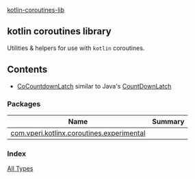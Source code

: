 [kotlin-coroutines-lib](./index.md)

## kotlin coroutines library

Utilities &amp; helpers for use with `kotlin` coroutines.

## Contents

* [CoCountdownLatch](./com.vperi.kotlinx.coroutines.experimental/-co-countdown-latch/index.md) similar to Java's  [CountDownLatch](https://docs.oracle.com/javase/7/docs/api/java/util/concurrent/CountDownLatch.html#await(long,%20java.util.concurrent.TimeUnit))

### Packages

| Name | Summary |
|---|---|
| [com.vperi.kotlinx.coroutines.experimental](com.vperi.kotlinx.coroutines.experimental/index.md) |  |

### Index

[All Types](alltypes/index.md)